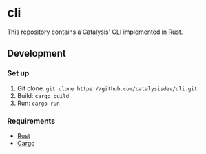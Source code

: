 # cli

This repository contains a Catalysis' CLI implemented in [Rust](https://www.rust-lang.org/).

## Development
### Set up

1. Git clone: `git clone https://github.com/catalysisdev/cli.git`.
2. Build: `cargo build`
3. Run: `cargo run`

### Requirements
- [Rust](https://www.rust-lang.org/)
- [Cargo](https://doc.rust-lang.org/cargo/)